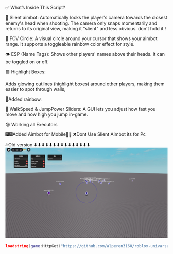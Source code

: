✅ What’s Inside This Script?



🎯 Slient aimbot:
Automatically locks the player's camera towards the closest enemy's head when shooting. The camera only snaps momentarily and returns to its original view, making it "slient" and less obvious.
don't hold it !

🔴 FOV Circle:
A visual circle around your cursor that shows your aimbot range. It supports a toggleable rainbow color effect for style.

👁️ ESP (Name Tags):
Shows other players' names above their heads. It can be toggled on or off.

🟪 Highlight Boxes:

Adds glowing outlines (highlight boxes) around other players, making them easier to spot through walls,

🌈Added rainbow.

🏃 WalkSpeed & JumpPower Sliders:
A GUI lets you adjust how fast you move and how high you jump in-game.

😎 Working all Executors

🎆🎆Added Aimbot for Mobile🎉🎉
❌Dont Use Slient Aimbot its for Pc


💦Old version ⬇⬇⬇⬇⬇⬇⬇⬇⬇⬇⬇⬇⬇⬇⬇
![Gui](https://github.com/alperen3160/roblox-univarsal-slient-aimbot/blob/main/pics/sdkopakdssa.png?raw=true)


```lua
loadstring(game:HttpGet("https://github.com/alperen3160/roblox-univarsal-slient-aimbot/raw/refs/heads/main/slient.lua"))()
```
